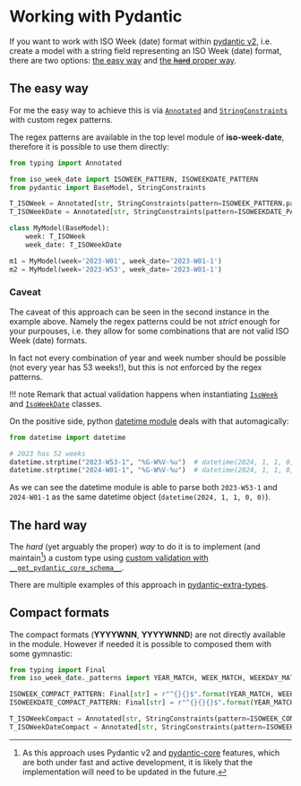 # Working with Pydantic

If you want to work with ISO Week (date) format within [pydantic v2](https://docs.pydantic.dev/latest/), i.e. create a model with a string field representing an ISO Week (date) format, there are two options: [the easy way](#the-easy-way) and [the ~~hard~~ proper way](#the-hard-way).

## The easy way

For me the easy way to achieve this is via [`Annotated`](https://docs.python.org/3/library/typing.html#typing.Annotated) and [`StringConstraints`](https://docs.pydantic.dev/latest/api/types/#pydantic.types.StringConstraints) with custom regex patterns.

The regex patterns are available in the top level module of **iso-week-date**, therefore it is possible to use them directly:

```py
from typing import Annotated

from iso_week_date import ISOWEEK_PATTERN, ISOWEEKDATE_PATTERN
from pydantic import BaseModel, StringConstraints

T_ISOWeek = Annotated[str, StringConstraints(pattern=ISOWEEK_PATTERN.pattern)]
T_ISOWeekDate = Annotated[str, StringConstraints(pattern=ISOWEEKDATE_PATTERN.pattern)]

class MyModel(BaseModel):
    week: T_ISOWeek
    week_date: T_ISOWeekDate

m1 = MyModel(week='2023-W01', week_date='2023-W01-1')
m2 = MyModel(week='2023-W53', week_date='2023-W01-1')
```

### Caveat

The caveat of this approach can be seen in the second instance in the example above. Namely the regex patterns could be not _strict_ enough for your purpouses, i.e. they allow for some combinations that are not valid ISO Week (date) formats.

In fact not every combination of year and week number should be possible (not every year has 53 weeks!), but this is not enforced by the regex patterns.

!!! note
    Remark that actual validation happens when instantiating [`IsoWeek`](../api/isoweek.md) and [`IsoWeekDate`](../api/isoweekdate.md) classes.

On the positive side, python [datetime module](https://docs.python.org/3/library/datetime.html) deals with that automagically:

```py
from datetime import datetime

# 2023 has 52 weeks
datetime.strptime("2023-W53-1", "%G-W%V-%u")  # datetime(2024, 1, 1, 0, 0)
datetime.strptime("2024-W01-1", "%G-W%V-%u")  # datetime(2024, 1, 1, 0, 0)
```

As we can see the datetime module is able to parse both `2023-W53-1` and `2024-W01-1` as the same datetime object (`datetime(2024, 1, 1, 0, 0)`).

## The hard way

The _hard_ (yet arguably the proper) _way_ to do it is to implement (and maintain[^1]) a custom type using [custom validation with `__get_pydantic_core_schema__`](https://docs.pydantic.dev/latest/concepts/types/#customizing-validation-with-__get_pydantic_core_schema__).

There are multiple examples of this approach in [pydantic-extra-types](https://github.com/pydantic/pydantic-extra-types).

[^1]: As this approach uses Pydantic v2 and [pydantic-core](https://github.com/pydantic/pydantic-core) features, which are both under fast and active development, it is likely that the implementation will need to be updated in the future.

## Compact formats

The compact formats (**YYYYWNN**, **YYYYWNND**) are not directly available in the module. However if needed it is possible to composed them with some gymnastic:

```py
from typing import Final
from iso_week_date._patterns import YEAR_MATCH, WEEK_MATCH, WEEKDAY_MATCH  # These are strings, not regex patterns

ISOWEEK_COMPACT_PATTERN: Final[str] = r"^{}{}$".format(YEAR_MATCH, WEEK_MATCH)
ISOWEEKDATE_COMPACT_PATTERN: Final[str] = r"^{}{}{}$".format(YEAR_MATCH, WEEK_MATCH, WEEK_DAY_MATCH)

T_ISOWeekCompact = Annotated[str, StringConstraints(pattern=ISOWEEK_COMPACT_PATTERN)]
T_ISOWeekDateCompact = Annotated[str, StringConstraints(pattern=ISOWEEKDATE_COMPACT_PATTERN)]
```
